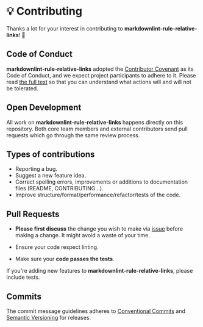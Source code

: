 # 💡 Contributing

Thanks a lot for your interest in contributing to **markdownlint-rule-relative-links**! 🎉

## Code of Conduct

**markdownlint-rule-relative-links** adopted the [Contributor Covenant](https://www.contributor-covenant.org/) as its Code of Conduct, and we expect project participants to adhere to it. Please read [the full text](/CODE_OF_CONDUCT.md) so that you can understand what actions will and will not be tolerated.

## Open Development

All work on **markdownlint-rule-relative-links** happens directly on this repository. Both core team members and external contributors send pull requests which go through the same review process.

## Types of contributions

- Reporting a bug.
- Suggest a new feature idea.
- Correct spelling errors, improvements or additions to documentation files (README, CONTRIBUTING...).
- Improve structure/format/performance/refactor/tests of the code.

## Pull Requests

- **Please first discuss** the change you wish to make via [issue](https://github.com/theoludwig/markdownlint-rule-relative-links/issues) before making a change. It might avoid a waste of your time.

- Ensure your code respect linting.

- Make sure your **code passes the tests**.

If you're adding new features to **markdownlint-rule-relative-links**, please include tests.

## Commits

The commit message guidelines adheres to [Conventional Commits](https://www.conventionalcommits.org/) and [Semantic Versioning](https://semver.org/) for releases.
